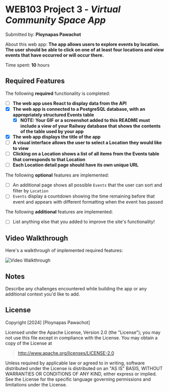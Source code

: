 # WEB103 Project 3 - *Virtual Community Space App*

Submitted by: **Ploynapas Pawachot**

About this web app: **The app allows users to explore events by location. The user should be able to click on one of at least four locations and view events that have occurred or will occur there.**

Time spent: **10** hours

## Required Features

The following **required** functionality is completed:

<!-- Make sure to check off completed functionality below -->

- [ ] **The web app uses React to display data from the API**
- [x] **The web app is connected to a PostgreSQL database, with an appropriately structured Events table**
  - [x] **NOTE: Your GIF or a screenshot added to this README must include a view of your Railway database that shows the contents of the table used by your app**
- [x] **The web app displays the title of the app**
- [ ] **A visual interface allows the user to select a Location they would like to view**
- [ ] **Clicking on a Location shows a list of all items from the Events table that corresponds to that Location**
- [ ] **Each Location detail page should have its own unique URL**

The following **optional** features are implemented:

- [ ] An additional page shows all possible `Events` that the user can sort and filter by `Location`
- [ ] `Events` display a countdown showing the time remaining before that event and appears with different formatting when the event has passed

The following **additional** features are implemented:

- [ ] List anything else that you added to improve the site's functionality!

## Video Walkthrough

Here's a walkthrough of implemented required features:

<img src='./client/public/project3.gif' title='Video Walkthrough' width='' alt='Video Walkthrough' />


## Notes

Describe any challenges encountered while building the app or any additional context you'd like to add.

## License

Copyright [2024] [Ploynapas Pawachot]

Licensed under the Apache License, Version 2.0 (the "License"); you may not use this file except in compliance with the License. You may obtain a copy of the License at

> http://www.apache.org/licenses/LICENSE-2.0

Unless required by applicable law or agreed to in writing, software distributed under the License is distributed on an "AS IS" BASIS, WITHOUT WARRANTIES OR CONDITIONS OF ANY KIND, either express or implied. See the License for the specific language governing permissions and limitations under the License.
